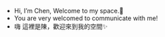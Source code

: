 
- Hi, I’m Chen, Welcome to my space.👋
- You are very welcomed to communicate with me!
- 嗨 這裡是陳，歡迎來到我的空間✨

<!---
roroninja/roroninja is a ✨ special ✨ repository because its `README.md` (this file) appears on your GitHub profile.
You can click the Preview link to take a look at your changes.
--->

